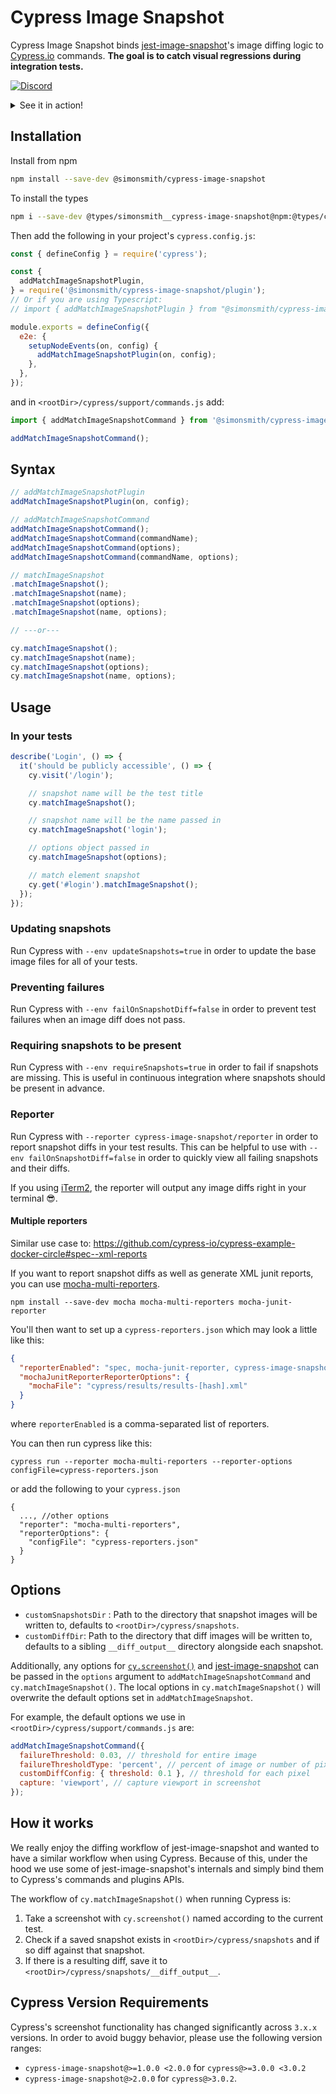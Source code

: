 # Cypress Image Snapshot

Cypress Image Snapshot binds [jest-image-snapshot](https://github.com/americanexpress/jest-image-snapshot)'s image diffing logic to [Cypress.io](https://cypress.io) commands. **The goal is to catch visual regressions during integration tests.**

[![Discord](https://img.shields.io/discord/769256827007139912?label=%F0%9F%92%AC%20%20join%20us%20on%20discord&style=plastic)](https://discord.com/invite/RevdZTYMzr)

<details>
<summary>See it in action!</summary>

### Cypress GUI

When using `cypress open`, errors are displayed in the GUI.

<img width="500px" src="https://user-images.githubusercontent.com/4060187/41942389-5a6705ae-796d-11e8-8003-fadbf7ccf43d.gif" alt="Cypress Image Snapshot in action"/>

### Composite Image Diff

When an image diff fails, a composite image is constructed.

<img width="500px" src="https://user-images.githubusercontent.com/4060187/41942163-72c8c20a-796c-11e8-9149-c295341864d3.png" alt="Cypress Image Snapshot diff"/>

### Test Reporter

When using `cypress run` and `--reporter cypress-image-snapshot/reporter`, diffs are output to your terminal.

<img width="500px" src="https://user-images.githubusercontent.com/1153686/48518011-303d4580-e836-11e8-83ed-776acae78f9f.png" alt="Cypress Image Snapshot reporter"/>

</details>

## Installation

Install from npm

```bash
npm install --save-dev @simonsmith/cypress-image-snapshot
```

To install the types
```bash
npm i --save-dev @types/simonsmith__cypress-image-snapshot@npm:@types/cypress-image-snapshot
```

Then add the following in your project's `cypress.config.js`:

```js
const { defineConfig } = require('cypress');

const {
  addMatchImageSnapshotPlugin,
} = require('@simonsmith/cypress-image-snapshot/plugin');
// Or if you are using Typescript:
// import { addMatchImageSnapshotPlugin } from "@simonsmith/cypress-image-snapshot/plugin";

module.exports = defineConfig({
  e2e: {
    setupNodeEvents(on, config) {
      addMatchImageSnapshotPlugin(on, config);
    },
  },
});
```

and in `<rootDir>/cypress/support/commands.js` add:

```js
import { addMatchImageSnapshotCommand } from '@simonsmith/cypress-image-snapshot/command';

addMatchImageSnapshotCommand();
```

## Syntax

```js
// addMatchImageSnapshotPlugin
addMatchImageSnapshotPlugin(on, config);

// addMatchImageSnapshotCommand
addMatchImageSnapshotCommand();
addMatchImageSnapshotCommand(commandName);
addMatchImageSnapshotCommand(options);
addMatchImageSnapshotCommand(commandName, options);

// matchImageSnapshot
.matchImageSnapshot();
.matchImageSnapshot(name);
.matchImageSnapshot(options);
.matchImageSnapshot(name, options);

// ---or---

cy.matchImageSnapshot();
cy.matchImageSnapshot(name);
cy.matchImageSnapshot(options);
cy.matchImageSnapshot(name, options);
```

## Usage

### In your tests

```js
describe('Login', () => {
  it('should be publicly accessible', () => {
    cy.visit('/login');

    // snapshot name will be the test title
    cy.matchImageSnapshot();

    // snapshot name will be the name passed in
    cy.matchImageSnapshot('login');

    // options object passed in
    cy.matchImageSnapshot(options);

    // match element snapshot
    cy.get('#login').matchImageSnapshot();
  });
});
```

### Updating snapshots

Run Cypress with `--env updateSnapshots=true` in order to update the base image files for all of your tests.

### Preventing failures

Run Cypress with `--env failOnSnapshotDiff=false` in order to prevent test failures when an image diff does not pass.

### Requiring snapshots to be present

Run Cypress with `--env requireSnapshots=true` in order to fail if snapshots are missing. This is useful in continuous integration where snapshots should be present in advance.

### Reporter

Run Cypress with `--reporter cypress-image-snapshot/reporter` in order to report snapshot diffs in your test results. This can be helpful to use with `--env failOnSnapshotDiff=false` in order to quickly view all failing snapshots and their diffs.

If you using [iTerm2](https://www.iterm2.com/version3.html), the reporter will output any image diffs right in your terminal 😎.

#### Multiple reporters

Similar use case to: https://github.com/cypress-io/cypress-example-docker-circle#spec--xml-reports

If you want to report snapshot diffs as well as generate XML junit reports, you can use [mocha-multi-reporters](https://github.com/stanleyhlng/mocha-multi-reporters).

```
npm install --save-dev mocha mocha-multi-reporters mocha-junit-reporter
```

You'll then want to set up a `cypress-reporters.json` which may look a little like this:

```json
{
  "reporterEnabled": "spec, mocha-junit-reporter, cypress-image-snapshot/reporter",
  "mochaJunitReporterReporterOptions": {
    "mochaFile": "cypress/results/results-[hash].xml"
  }
}
```

where `reporterEnabled` is a comma-separated list of reporters.

You can then run cypress like this:

`cypress run --reporter mocha-multi-reporters --reporter-options configFile=cypress-reporters.json`

or add the following to your `cypress.json`

```
{
  ..., //other options
  "reporter": "mocha-multi-reporters",
  "reporterOptions": {
    "configFile": "cypress-reporters.json"
  }
}
```

## Options

- `customSnapshotsDir` : Path to the directory that snapshot images will be written to, defaults to `<rootDir>/cypress/snapshots`.
- `customDiffDir`: Path to the directory that diff images will be written to, defaults to a sibling `__diff_output__` directory alongside each snapshot.

Additionally, any options for [`cy.screenshot()`](https://docs.cypress.io/api/commands/screenshot.html#Arguments) and [jest-image-snapshot](https://github.com/americanexpress/jest-image-snapshot#optional-configuration) can be passed in the `options` argument to `addMatchImageSnapshotCommand` and `cy.matchImageSnapshot()`. The local options in `cy.matchImageSnapshot()` will overwrite the default options set in `addMatchImageSnapshot`.

For example, the default options we use in `<rootDir>/cypress/support/commands.js` are:

```js
addMatchImageSnapshotCommand({
  failureThreshold: 0.03, // threshold for entire image
  failureThresholdType: 'percent', // percent of image or number of pixels
  customDiffConfig: { threshold: 0.1 }, // threshold for each pixel
  capture: 'viewport', // capture viewport in screenshot
});
```

## How it works

We really enjoy the diffing workflow of jest-image-snapshot and wanted to have a similar workflow when using Cypress. Because of this, under the hood we use some of jest-image-snapshot's internals and simply bind them to Cypress's commands and plugins APIs.

The workflow of `cy.matchImageSnapshot()` when running Cypress is:

1.  Take a screenshot with `cy.screenshot()` named according to the current test.
2.  Check if a saved snapshot exists in `<rootDir>/cypress/snapshots` and if so diff against that snapshot.
3.  If there is a resulting diff, save it to `<rootDir>/cypress/snapshots/__diff_output__`.

## Cypress Version Requirements

Cypress's screenshot functionality has changed significantly across `3.x.x` versions. In order to avoid buggy behavior, please use the following version ranges:

- `cypress-image-snapshot@>=1.0.0 <2.0.0` for `cypress@>=3.0.0 <3.0.2`
- `cypress-image-snapshot@>2.0.0` for `cypress@>3.0.2`.
